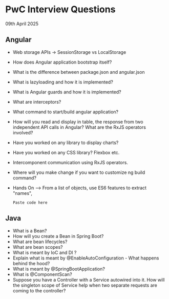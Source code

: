 # PwC Interview Questions
09th April 2025

## Angular

- Web storage APIs -> SessionStorage vs LocalStorage
- How does Angular application bootstrap itself?
- What is the difference between package.json and angular.json
- What is lazyloading and how it is implemented?
- What is Angular guards and how it is implemented?
- What are interceptors?
- What command to start/build angular application?
- How will you read and display in table, the response from two independent API calls in Angular? What are the RxJS operators involved?
- Have you worked on any library to display charts?
- Have you worked on any CSS library? Flexbox etc.
- Intercomponent communication using RxJS operators.
- Where will you make change if you want to customize ng build command?
- Hands On --> From a list of objects, use ES6 features to extract "names",

	`Paste code here`
	


## Java

- What is a Bean?
- How will you create a Bean in Spring Boot?
- What are bean lifecycles?
- What are bean scopes?
- What is meant by IoC and DI ?
- Explain what is meant by @EnableAutoConfiguration - What happens behind the hood?
- What is meant by @SpringBootApplication?
- What is @ComponentScan?
- Suppose you have a Controller with a Service autowired into it. How will the singleton scope of Service help when two separate requests are coming to the controller?
